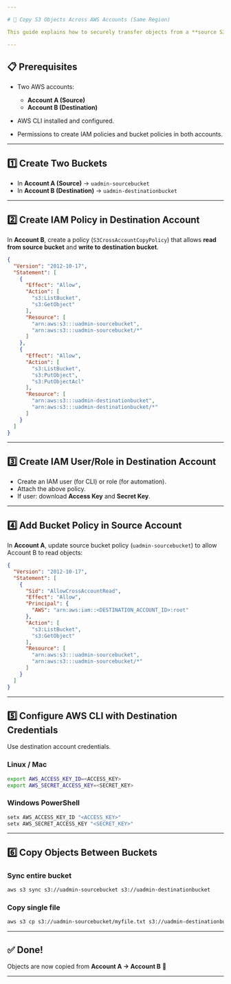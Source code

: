 ```yaml
---

# 🚀 Copy S3 Objects Across AWS Accounts (Same Region)

This guide explains how to securely transfer objects from a **source S3 bucket** in **Account A** to a **destination S3 bucket** in **Account B** within the same AWS region.

---
```


## 📋 Prerequisites

* Two AWS accounts:

  * **Account A (Source)**
  * **Account B (Destination)**
* AWS CLI installed and configured.
* Permissions to create IAM policies and bucket policies in both accounts.

---

## 1️⃣ Create Two Buckets

* In **Account A (Source)** → `uadmin-sourcebucket`
* In **Account B (Destination)** → `uadmin-destinationbucket`

---

## 2️⃣ Create IAM Policy in Destination Account

In **Account B**, create a policy (`S3CrossAccountCopyPolicy`) that allows **read from source bucket** and **write to destination bucket**.

```json
{
  "Version": "2012-10-17",
  "Statement": [
    {
      "Effect": "Allow",
      "Action": [
        "s3:ListBucket",
        "s3:GetObject"
      ],
      "Resource": [
        "arn:aws:s3:::uadmin-sourcebucket",
        "arn:aws:s3:::uadmin-sourcebucket/*"
      ]
    },
    {
      "Effect": "Allow",
      "Action": [
        "s3:ListBucket",
        "s3:PutObject",
        "s3:PutObjectAcl"
      ],
      "Resource": [
        "arn:aws:s3:::uadmin-destinationbucket",
        "arn:aws:s3:::uadmin-destinationbucket/*"
      ]
    }
  ]
}
```

---

## 3️⃣ Create IAM User/Role in Destination Account

* Create an IAM user (for CLI) or role (for automation).
* Attach the above policy.
* If user: download **Access Key** and **Secret Key**.

---

## 4️⃣ Add Bucket Policy in Source Account

In **Account A**, update source bucket policy (`uadmin-sourcebucket`) to allow Account B to read objects:

```json
{
  "Version": "2012-10-17",
  "Statement": [
    {
      "Sid": "AllowCrossAccountRead",
      "Effect": "Allow",
      "Principal": {
        "AWS": "arn:aws:iam::<DESTINATION_ACCOUNT_ID>:root"
      },
      "Action": [
        "s3:ListBucket",
        "s3:GetObject"
      ],
      "Resource": [
        "arn:aws:s3:::uadmin-sourcebucket",
        "arn:aws:s3:::uadmin-sourcebucket/*"
      ]
    }
  ]
}
```

---

## 5️⃣ Configure AWS CLI with Destination Credentials

Use destination account credentials.

### Linux / Mac

```bash
export AWS_ACCESS_KEY_ID=<ACCESS_KEY>
export AWS_SECRET_ACCESS_KEY=<SECRET_KEY>
```

### Windows PowerShell

```powershell
setx AWS_ACCESS_KEY_ID "<ACCESS_KEY>"
setx AWS_SECRET_ACCESS_KEY "<SECRET_KEY>"
```

---

## 6️⃣ Copy Objects Between Buckets

### Sync entire bucket

```bash
aws s3 sync s3://uadmin-sourcebucket s3://uadmin-destinationbucket
```

### Copy single file

```bash
aws s3 cp s3://uadmin-sourcebucket/myfile.txt s3://uadmin-destinationbucket/
```

---

## ✅ Done!

Objects are now copied from **Account A → Account B** 🎉

---
